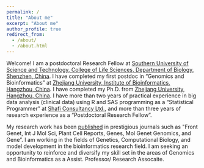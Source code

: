 ```yaml
---
permalink: /
title: "About me"
excerpt: "About me"
author_profile: true
redirect_from: 
  - /about/
  - /about.html
---
```


Welcome! I am a postdoctoral Research Fellow at [Southern University of Science and Technology, College of Life Sciences, Department of Biology, Shenzhen, China](https://www.sustech.edu.cn/). I have completed my first postdoc in “Genomics and Bioinformatics” at [Zhejiang University, Institute of Bioinformatics, Hangzhou, China](http://ibi.zju.edu.cn/index.html/index.html). I have completed my Ph.D. from [Zhejiang University, Hangzhou, China](https://www.zju.edu.cn/english/). I have more than two years of practical experience in big data analysis (clinical data) using R and SAS programming as a “Statistical Programmer” at [Shafi Consultancy Ltd.](https://www.shaficonsultancy.com/), and more than three years of research experience as a “Postdoctoral Research Fellow”. 


My research work has been [published](publications) in prestigious journals such as "Front Genet, Int J Mol Sci, Plant Cell Reports, Genes, Mol Genet Genomics, and Gene”. I am working in the fields of Genetics, Computational Biology, and model development in the bioinformatics research field. I am seeking an opportunity to reinforce and diversify my skill set in the areas of Genomics and Bioinformatics as a Assist. Professor/ Research Assocaite. 
